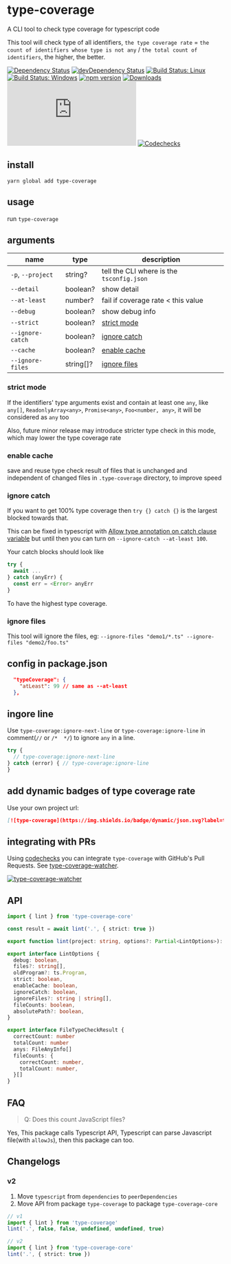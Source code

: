 # type-coverage

A CLI tool to check type coverage for typescript code

This tool will check type of all identifiers, `the type coverage rate` = `the count of identifiers whose type is not any` / `the total count of identifiers`, the higher, the better.

[![Dependency Status](https://david-dm.org/plantain-00/type-coverage.svg)](https://david-dm.org/plantain-00/type-coverage)
[![devDependency Status](https://david-dm.org/plantain-00/type-coverage/dev-status.svg)](https://david-dm.org/plantain-00/type-coverage#info=devDependencies)
[![Build Status: Linux](https://travis-ci.org/plantain-00/type-coverage.svg?branch=master)](https://travis-ci.org/plantain-00/type-coverage)
[![Build Status: Windows](https://ci.appveyor.com/api/projects/status/github/plantain-00/type-coverage?branch=master&svg=true)](https://ci.appveyor.com/project/plantain-00/type-coverage/branch/master)
[![npm version](https://badge.fury.io/js/type-coverage.svg)](https://badge.fury.io/js/type-coverage)
[![Downloads](https://img.shields.io/npm/dm/type-coverage.svg)](https://www.npmjs.com/package/type-coverage)
[![type-coverage](https://img.shields.io/badge/dynamic/json.svg?label=type-coverage&prefix=%E2%89%A5&suffix=%&query=$.typeCoverage.atLeast&uri=https%3A%2F%2Fraw.githubusercontent.com%2Fplantain-00%2Ftype-coverage%2Fmaster%2Fpackage.json)](https://github.com/plantain-00/type-coverage)
[![Codechecks](https://raw.githubusercontent.com/codechecks/docs/master/images/badges/badge-default.svg?sanitize=true)](https://codechecks.io)

## install

`yarn global add type-coverage`

## usage

run `type-coverage`

## arguments

name | type | description
--- | --- | ---
`-p`, `--project` | string? | tell the CLI where is the `tsconfig.json`
`--detail` | boolean? | show detail
`--at-least` | number? | fail if coverage rate < this value
`--debug` | boolean? | show debug info
`--strict` | boolean? | [strict mode](#strict-mode)
`--ignore-catch` | boolean? | [ignore catch](#ignore-catch)
`--cache` | boolean? | [enable cache](#enable-cache)
`--ignore-files` | string[]? | [ignore files](#ignore-files)

### strict mode

If the identifiers' type arguments exist and contain at least one `any`, like `any[]`, `ReadonlyArray<any>`, `Promise<any>`, `Foo<number, any>`, it will be considered as `any` too

Also, future minor release may introduce stricter type check in this mode, which may lower the type coverage rate

### enable cache

save and reuse type check result of files that is unchanged and independent of changed files in `.type-coverage` directory, to improve speed

### ignore catch

If you want to get 100% type coverage then `try {} catch {}` is
the largest blocked towards that.

This can be fixed in typescript with [Allow type annotation on catch clause variable](https://github.com/Microsoft/TypeScript/issues/20024)
but until then you can turn on `--ignore-catch --at-least 100`.

Your catch blocks should look like

```ts
try {
  await ...
} catch (anyErr) {
  const err = <Error> anyErr
}
```

To have the highest type coverage.

### ignore files

This tool will ignore the files, eg: `--ignore-files "demo1/*.ts" --ignore-files "demo2/foo.ts"`

## config in package.json

```json
  "typeCoverage": {
    "atLeast": 99 // same as --at-least
  },
```

## ingore line

Use `type-coverage:ignore-next-line` or `type-coverage:ignore-line` in comment(`//` or `/*  */`) to ignore `any` in a line.

```ts
try {
  // type-coverage:ignore-next-line
} catch (error) { // type-coverage:ignore-line
}
```

## add dynamic badges of type coverage rate

Use your own project url:

```md
[![type-coverage](https://img.shields.io/badge/dynamic/json.svg?label=type-coverage&prefix=%E2%89%A5&suffix=%&query=$.typeCoverage.atLeast&uri=https%3A%2F%2Fraw.githubusercontent.com%2Fplantain-00%2Ftype-coverage%2Fmaster%2Fpackage.json)](https://github.com/plantain-00/type-coverage)
```

## integrating with PRs

Using [codechecks](https://codechecks.io) you can integrate `type-coverage` with GitHub's Pull Requests. See [type-coverage-watcher](https://github.com/codechecks/type-coverage-watcher).

[![type-coverage-watcher](https://github.com/codechecks/type-coverage-watcher/raw/master/meta/check.png "type-coverage-watcher")](https://github.com/codechecks/type-coverage-watcher)

## API

```ts
import { lint } from 'type-coverage-core'

const result = await lint('.', { strict: true })
```

```ts
export function lint(project: string, options?: Partial<LintOptions>): Promise<FileTypeCheckResult & { program: ts.Program }>

export interface LintOptions {
  debug: boolean,
  files?: string[],
  oldProgram?: ts.Program,
  strict: boolean,
  enableCache: boolean,
  ignoreCatch: boolean,
  ignoreFiles?: string | string[],
  fileCounts: boolean,
  absolutePath?: boolean,
}

export interface FileTypeCheckResult {
  correctCount: number
  totalCount: number
  anys: FileAnyInfo[]
  fileCounts: {
    correctCount: number,
    totalCount: number,
  }[]
}
```

## FAQ

> Q: Does this count JavaScript files?

Yes, This package calls Typescript API, Typescript can parse Javascript file(with `allowJs`), then this package can too.

## Changelogs

### v2

1. Move `typescript` from `dependencies` to `peerDependencies`
2. Move API from package `type-coverage` to package `type-coverage-core`

```ts
// v1
import { lint } from 'type-coverage'
lint('.', false, false, undefined, undefined, true)

// v2
import { lint } from 'type-coverage-core'
lint('.', { strict: true })
```
